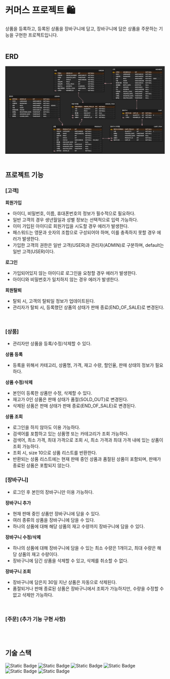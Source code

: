 # 커머스 프로젝트 🛍️

상품을 등록하고, 등록된 상품을 장바구니에 담고, 장바구니에 담은 상품을 주문하는 기능을 구현한 프로젝트입니다.
<br/>
<br/>

## ERD

![erd](./docs/img/erd.png)
<br/>
<br/>

## 프로젝트 기능

### [고객]

**회원가입**
- 아이디, 비밀번호, 이름, 휴대폰번호의 정보가 필수적으로 필요하다.
- 일반 고객의 경우 생년월일과 성별 정보는 선택적으로 입력 가능하다.
- 이미 가입된 아이디로 회원가입을 시도할 경우 에러가 발생한다.
- 패스워드는 영문과 숫자의 조합으로 구성되어야 하며, 이를 충족하지 못할 경우 에러가 발생한다.
- 가입한 고객의 권한은 일반 고객(USER)과 관리자(ADMIN)로 구분하며, default는 일반 고객(USER)이다.

**로그인**
- 가입되어있지 않는 아이디로 로그인을 요청할 경우 에러가 발생한다.
- 아이디와 비밀번호가 일치하지 않는 경우 에러가 발생한다.

**회원탈퇴**
- 탈퇴 시, 고객의 탈퇴일 정보가 업데이트된다.
- 관리자가 탈퇴 시, 등록했던 상품의 상태가 판매 종료(END_OF_SALE)로 변경된다.

<br/>

### [상품]
- 관리자만 상품을 등록/수정/삭제할 수 있다.

**상품 등록**
- 등록을 위해서 카테고리, 상품명, 가격, 재고 수량, 할인율, 판매 상태의 정보가 필요하다.

**상품 수정/삭제**
- 본인이 등록한 상품만 수정, 삭제할 수 있다.
- 재고가 0인 상품은 판매 상태가 품절(SOLD_OUT)로 변경된다.
- 삭제된 상품은 판매 상태가 판매 종료(END_OF_SALE)로 변경된다.

**상품 조회**
- 로그인을 하지 않아도 이용 가능하다.
- 검색어를 포함하고 있는 상품명 또는 카테고리가 조회 가능하다.
- 검색어, 최소 가격, 최대 가격으로 조회 시, 최소 가격과 최대 가격 내에 있는 상품이 조회 가능하다.
- 조회 시, size 10으로 상품 리스트를 반환한다.
- 반환되는 상품 리스트에는 현재 판매 중인 상품과 품절된 상품이 포함되며, 판매가 종료된 상품은 포함되지 않는다.
  <br/>

### [장바구니]
- 로그인 후 본인의 장바구니만 이용 가능하다.

**장바구니 추가**
- 현재 판매 중인 상품만 장바구니에 담을 수 있다.
- 여러 종류의 상품을 장바구니에 담을 수 있다.
- 하나의 상품에 대해 해당 상품의 재고 수량까지 장바구니에 담을 수 있다.

**장바구니 수정/삭제**
- 하나의 상품에 대해 장바구니에 담을 수 있는 최소 수량은 1개이고, 최대 수량은 해당 상품의 재고 수량이다.
- 장바구니에 담긴 상품을 삭제할 수 있고, 삭제를 취소할 수 없다.

**장바구니 조회**
- 장바구니에 담은지 30일 지난 상품은 자동으로 삭제된다.
- 품절되거나 판매 종료된 상품은 장바구니에서 조회가 가능하지만, 수량을 수정할 수 없고 삭제만 가능하다.

<br/>

### [주문] (추가 기능 구현 사항)
<br/>
<br/>


## 기술 스택

![Static Badge](https://img.shields.io/badge/java-ea2c2f?style=for-the-badge)
![Static Badge](https://img.shields.io/badge/spring_boot-6DB33F?style=for-the-badge)
![Static Badge](https://img.shields.io/badge/spring_security-6DB33F?style=for-the-badge)
![Static Badge](https://img.shields.io/badge/h2_database-0c1de6?style=for-the-badge)
![Static Badge](https://img.shields.io/badge/mysql-016189?style=for-the-badge)
![Static Badge](https://img.shields.io/badge/swagger-84E92C?style=for-the-badge)



